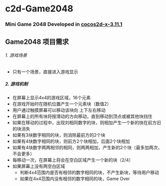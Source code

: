 # c2d-Game2048
### Mini Game 2048 Developed in [cocos2d-x-3.11.1](http://cocos2d-x.org/products#cocos2d-x)
## Game2048 项目需求
###### 1. 游戏场景
- 只有一个场景，直接进入游戏显示

##### 2. 游戏机制
- 在屏幕上显示4x4的游戏区域，16个元素
- 在游戏开始时在随机位置产生一个元素块（数值2）
- 用户通过触摸屏幕可以移动该块向 上下左右移动
- 在屏幕上的所有块将按滑动的方向移动，直到移动到顶点或被其他块挡住
- 如果在移动的过程中，出现刘相同数字的块，则相加产生一个新的快在前方旧的块消失
- 如果有3块数字相同的块，则消除最前方的2个块
- 如果有4块数字相同的块，则前方2个块相加，后面2个块相加
- 如果有4块数字两两相邻的相同，则两两相加，产生新的2个块（最多加两次，不会更多）
- 每移动一次，在屏幕上将会在空白区域产生一个新的块（2/4）
- 如果屏幕上没有两空白区域
	- 判断4x4范围内是否有相邻的数字相同的块，不产生新块，等待用户移动
	- 如果在4x4范围内没有相邻的数字相同的块，Game Over
